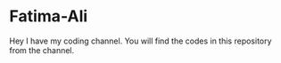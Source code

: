 # Fatima-Ali
Hey I have my coding channel. You will find the codes in this repository from the channel.
